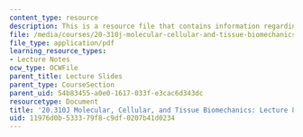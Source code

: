 ```yaml
---
content_type: resource
description: This is a resource file that contains information regarding lecture 8.
file: /media/courses/20-310j-molecular-cellular-and-tissue-biomechanics-spring-2015/11976d0b533379f8c9df0207b41d0234_MIT20_310JS15_Lecture8.pdf
file_type: application/pdf
learning_resource_types:
- Lecture Notes
ocw_type: OCWFile
parent_title: Lecture Slides
parent_type: CourseSection
parent_uid: 54b83455-a0e0-1617-033f-e3cac6d343dc
resourcetype: Document
title: '20.310J Molecular, Cellular, and Tissue Biomechanics: Lecture 8'
uid: 11976d0b-5333-79f8-c9df-0207b41d0234
---
```

